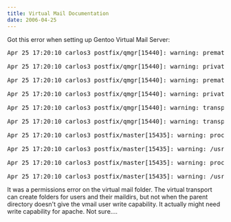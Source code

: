 ```yaml
---
title: Virtual Mail Documentation
date: 2006-04-25
---
```

Got this error when setting up Gentoo Virtual Mail Server:

<pre>
Apr 25 17:20:10 carlos3 postfix/qmgr[15440]: warning: premature end-of-input on private/virtual socket while reading input attribute name

Apr 25 17:20:10 carlos3 postfix/qmgr[15440]: warning: private/virtual socket: malformed response

Apr 25 17:20:10 carlos3 postfix/qmgr[15440]: warning: premature end-of-input on private/virtual socket while reading input attribute name

Apr 25 17:20:10 carlos3 postfix/qmgr[15440]: warning: private/virtual socket: malformed response

Apr 25 17:20:10 carlos3 postfix/qmgr[15440]: warning: transport virtual failure -- see a previous warning/fatal/panic logfile record for the problem description

Apr 25 17:20:10 carlos3 postfix/qmgr[15440]: warning: transport virtual failure -- see a previous warning/fatal/panic logfile record for the problem description

Apr 25 17:20:10 carlos3 postfix/master[15435]: warning: process /usr/lib/postfix/virtual pid 15466 exit status 1

Apr 25 17:20:10 carlos3 postfix/master[15435]: warning: /usr/lib/postfix/virtual: bad command startup -- throttling

Apr 25 17:20:10 carlos3 postfix/master[15435]: warning: process /usr/lib/postfix/virtual pid 15466 exit status 1

Apr 25 17:20:10 carlos3 postfix/master[15435]: warning: /usr/lib/postfix/virtual: bad command startup -- throttling</pre>

It was a permissions error on the virtual mail folder. The virtual transport can create folders for users and their maildirs, but not when the parent directory doesn't give the vmail user write capability. It actually might need write capability for apache. Not sure....

